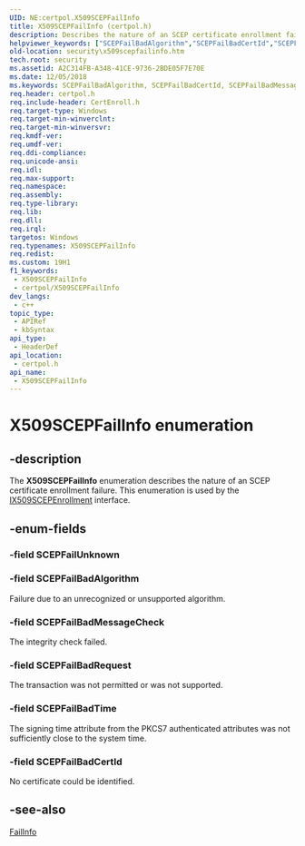 ```yaml
---
UID: NE:certpol.X509SCEPFailInfo
title: X509SCEPFailInfo (certpol.h)
description: Describes the nature of an SCEP certificate enrollment failure.
helpviewer_keywords: ["SCEPFailBadAlgorithm","SCEPFailBadCertId","SCEPFailBadMessageCheck","SCEPFailBadRequest","SCEPFailBadTime","X509SCEPFailInfo","X509SCEPFailInfo enumeration [Security]","certpol/SCEPFailBadAlgorithm","certpol/SCEPFailBadCertId","certpol/SCEPFailBadMessageCheck","certpol/SCEPFailBadRequest","certpol/SCEPFailBadTime","certpol/X509SCEPFailInfo","security.x509scepfailinfo"]
old-location: security\x509scepfailinfo.htm
tech.root: security
ms.assetid: A2C314FB-A348-41CE-9736-2BDE05F7E70E
ms.date: 12/05/2018
ms.keywords: SCEPFailBadAlgorithm, SCEPFailBadCertId, SCEPFailBadMessageCheck, SCEPFailBadRequest, SCEPFailBadTime, X509SCEPFailInfo, X509SCEPFailInfo enumeration [Security], certpol/SCEPFailBadAlgorithm, certpol/SCEPFailBadCertId, certpol/SCEPFailBadMessageCheck, certpol/SCEPFailBadRequest, certpol/SCEPFailBadTime, certpol/X509SCEPFailInfo, security.x509scepfailinfo
req.header: certpol.h
req.include-header: CertEnroll.h
req.target-type: Windows
req.target-min-winverclnt: 
req.target-min-winversvr: 
req.kmdf-ver: 
req.umdf-ver: 
req.ddi-compliance: 
req.unicode-ansi: 
req.idl: 
req.max-support: 
req.namespace: 
req.assembly: 
req.type-library: 
req.lib: 
req.dll: 
req.irql: 
targetos: Windows
req.typenames: X509SCEPFailInfo
req.redist: 
ms.custom: 19H1
f1_keywords:
 - X509SCEPFailInfo
 - certpol/X509SCEPFailInfo
dev_langs:
 - c++
topic_type:
 - APIRef
 - kbSyntax
api_type:
 - HeaderDef
api_location:
 - certpol.h
api_name:
 - X509SCEPFailInfo
---
```


# X509SCEPFailInfo enumeration


## -description

The <b>X509SCEPFailInfo</b> enumeration   describes the nature of an SCEP certificate enrollment failure. This enumeration is used by the <a href="https://docs.microsoft.com/windows/desktop/api/certenroll/nn-certenroll-ix509scepenrollment">IX509SCEPEnrollment</a> interface.

## -enum-fields

### -field SCEPFailUnknown

### -field SCEPFailBadAlgorithm

Failure due to an unrecognized or unsupported algorithm.

### -field SCEPFailBadMessageCheck

The integrity check failed.

### -field SCEPFailBadRequest

The transaction was not permitted or was not supported.

### -field SCEPFailBadTime

The signing time attribute from the PKCS7 authenticated attributes was not sufficiently close to the system time.

### -field SCEPFailBadCertId

No certificate could be identified.

## -see-also

<a href="https://docs.microsoft.com/windows/desktop/api/certenroll/nf-certenroll-ix509scepenrollment-get_failinfo">FailInfo</a>

